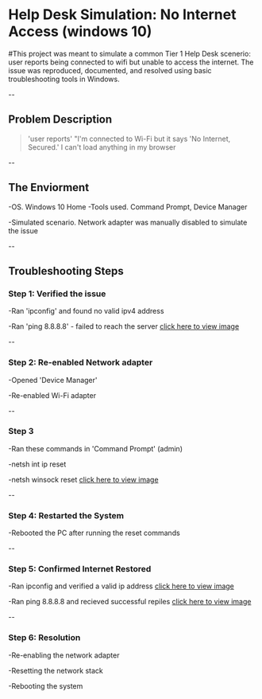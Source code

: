 # Help Desk Simulation: No Internet Access (windows 10)
#This project was meant to simulate a common Tier 1  Help Desk scenerio: user reports being connected to wifi but unable to access the internet. The issue was reproduced, documented, and resolved using basic troubleshooting tools in Windows.

--

## Problem Description
>'user reports'
>"I'm connected to Wi-Fi but it says 'No Internet, Secured.' I can't load anything in my browser

--

## The Enviorment
-OS. Windows 10 Home
-Tools used. Command Prompt, Device Manager

-Simulated scenario. Network adapter was manually disabled to simulate the issue

--

## Troubleshooting Steps

### Step 1: Verified the issue
-Ran 'ipconfig' and found no valid ipv4 address

-Ran 'ping 8.8.8.8' - failed to reach the server 
[click here to view image](no_internet_before_fix.png)

--

### Step 2: Re-enabled Network adapter
-Opened 'Device Manager'

-Re-enabled Wi-Fi adapter

--

### Step 3
-Ran these commands in 'Command Prompt' (admin)

-netsh int ip reset

-netsh winsock reset
[click here to view image](network_reset_cmd.png)

--

### Step 4: Restarted the System
-Rebooted the PC after running the reset commands

--

### Step 5: Confirmed Internet Restored 

-Ran ipconfig and verified a valid ip address
[click here to view image](ipconfig_after_fix)

-Ran ping 8.8.8.8 and recieved successful repiles
[click here to view image](ping_after_fix)

--

### Step 6: Resolution
-Re-enabling the network adapter

-Resetting the network stack

-Rebooting the system





